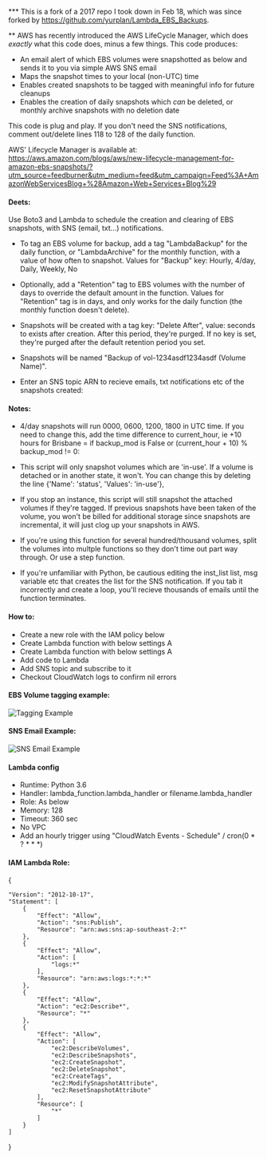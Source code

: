 *** This is a fork of a 2017 repo I took down in Feb 18, which was since forked by https://github.com/yurplan/Lambda_EBS_Backups.

** AWS has recently introduced the AWS LifeCycle Manager, which does *exactly* what this code does, minus a few things. This code produces:
 - An email alert of which EBS volumes were snapshotted as below and sends it to you via simple AWS SNS email
 - Maps the snapshot times to your local (non-UTC) time
 - Enables created snapshots to be tagged with meaningful info for future cleanups
 - Enables the creation of daily snapshots which *can* be deleted, or monthly archive snapshots with no deletion date

This code is plug and play. If you don't need the SNS notifications, comment out/delete lines 118 to 128 of the daily function.

AWS' Lifecycle Manager is available at: https://aws.amazon.com/blogs/aws/new-lifecycle-management-for-amazon-ebs-snapshots/?utm_source=feedburner&utm_medium=feed&utm_campaign=Feed%3A+AmazonWebServicesBlog+%28Amazon+Web+Services+Blog%29

#### Deets:
Use Boto3 and Lambda to schedule the creation and clearing of EBS snapshots, with SNS (email, txt...) notifications.

 - To tag an EBS volume for backup, add a tag "LambdaBackup" for the daily function, or "LambdaArchive" for the monthly function, with a value of how often to snapshot. Values for "Backup" key: Hourly, 4/day, Daily, Weekly, No

 - Optionally, add a "Retention" tag to EBS volumes with the number of days to override the default amount in the function. Values for "Retention" tag is in days, and only works for the daily function (the monthly function doesn't delete).

 - Snapshots will be created with a tag key: "Delete After", value: seconds to exists after creation. After this period, they're purged. If no key is set, they're purged after the default retention period you set.

 - Snapshots will be named "Backup of vol-1234asdf1234asdf (Volume Name)".
    
 - Enter an SNS topic ARN to recieve emails, txt notifications etc of the snapshots created:
    
    
#### Notes:
 - 4/day snapshots will run 0000, 0600, 1200, 1800 in UTC time. If you need to change this, add the time difference to current_hour, ie +10 hours for Brisbane = if backup_mod is False or (current_hour + 10) % backup_mod != 0:

 - This script will only snapshot volumes which are 'in-use'. If a volume is detached or in another state, it won't. You can change this by deleting the line {'Name': 'status', 'Values': 'in-use'},

 - If you stop an instance, this script will still snapshot the attached volumes if they're tagged. If previous snapshots have been taken of the volume, you won't be billed for additional storage since snapshots are incremental, it will just clog up your snapshots in AWS.

 - If you're using this function for several hundred/thousand volumes, split the volumes into multple functions so they don't time out part way through. Or use a step function.

 - If you're unfamiliar with Python, be cautious editing the inst_list list, msg variable etc that creates the list for the SNS notification. If you tab it incorrectly and create a loop, you'll recieve thousands of emails until the function terminates.



#### How to:
 - Create a new role with the IAM policy below 
 - Create Lambda function with below settings A
 - Create Lambda function with below settings A
 - Add code to Lambda 
 - Add SNS topic and subscribe to it 
 - Checkout CloudWatch logs to confirm nil errors


#### EBS Volume tagging example:

![Tagging Example](https://github.com/TacMechMonkey/Lambda_EBS_Backups-Python_3-6/blob/master/TaggingExample.PNG)



#### SNS Email Example:

![SNS Email Example](https://github.com/TacMechMonkey/Lambda_EBS_Backups-Python_3-6/blob/master/EmailExample.jpg)


#### Lambda config
 - Runtime: Python 3.6
 - Handler: lambda_function.lambda_handler or filename.lambda_handler
 - Role: As below
 - Memory: 128
 - Timeout: 360 sec
 - No VPC
 - Add an hourly trigger using "CloudWatch Events - Schedule" / cron(0 * ? * * *)


#### IAM Lambda Role:

{

    "Version": "2012-10-17",
    "Statement": [
        {
            "Effect": "Allow",
            "Action": "sns:Publish",
            "Resource": "arn:aws:sns:ap-southeast-2:*"
        },
        {
            "Effect": "Allow",
            "Action": [
                "logs:*"
            ],
            "Resource": "arn:aws:logs:*:*:*"
        },
        {
            "Effect": "Allow",
            "Action": "ec2:Describe*",
            "Resource": "*"
        },
        {
            "Effect": "Allow",
            "Action": [
                "ec2:DescribeVolumes",
                "ec2:DescribeSnapshots",
                "ec2:CreateSnapshot",
                "ec2:DeleteSnapshot",
                "ec2:CreateTags",
                "ec2:ModifySnapshotAttribute",
                "ec2:ResetSnapshotAttribute"
            ],
            "Resource": [
                "*"
            ]
        }
    ]
}
